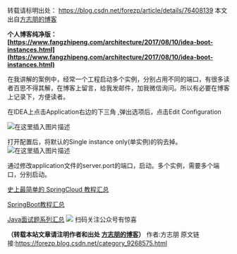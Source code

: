 转载请标明出处：
https://blog.csdn.net/forezp/article/details/76408139
本文出自[方志朋的博客](http://blog.csdn.net/forezp)

**个人博客纯净版：[https://www.fangzhipeng.com/architecture/2017/08/10/idea-boot-instances.html](https://www.fangzhipeng.com/architecture/2017/08/10/idea-boot-instances.html)**

在我讲解的案例中，经常一个工程启动多个实例，分别占用不同的端口，有很多读者百思不得其解，在博客上留言，给我发邮件，加我微信询问。所以有必要在博客上记录下，方便读者。

在IDEA上点击Application右边的下三角
,弹出选项后，点击Edit Configuration

![在这里插入图片描述](https://gitee.com/hezhiyuan007/java-study/raw/master/images/springcloud/fddc0751-c94a-4005-a9e0-37994307d33a.png)

打开配置后，将默认的Single instance only(单实例)的钩去掉。
![在这里插入图片描述](https://gitee.com/hezhiyuan007/java-study/raw/master/images/springcloud/a9b88091-5a19-475a-8bb7-8531c29b1582.png)

通过修改application文件的server.port的端口，启动。多个实例，需要多个端口，分别启动。

[史上最简单的 SpringCloud 教程汇总](https://blog.csdn.net/forezp/article/details/70148833)

[SpringBoot教程汇总](https://blog.csdn.net/forezp/article/details/70341818)

[Java面试题系列汇总](https://blog.csdn.net/forezp/article/details/85163411)
![](https://gitee.com/hezhiyuan007/java-study/raw/master/images/springcloud/a1612fb7-d70c-4430-82c5-5e65fbea0c35.png)
扫码关注公众号有惊喜

**（转载本站文章请注明作者和出处 [方志朋的博客](https://www.fangzhipeng.com)）**
作者:方志朋  原文链接:https://forezp.blog.csdn.net/category_9268575.html
